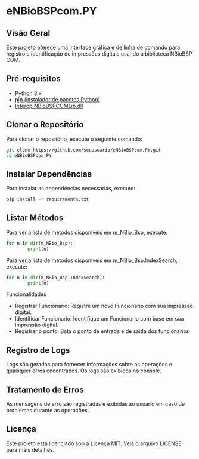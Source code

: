 # eNBioBSPcom.PY

## Visão Geral
Este projeto oferece uma interface gráfica e de linha de comando para registro e identificação de impressões digitais usando a biblioteca NBioBSP COM.

## Pré-requisitos
- [Python 3.x](https://www.python.org/downloads/)
- [pip (instalador de pacotes Python)](https://packaging.python.org/en/latest/tutorials/installing-packages/)
- [Interop.NBioBSPCOMLib.dll](https://suporte.fingertech.com.br/portal-do-desenvolvedor/)

## Clonar o Repositório
Para clonar o repositório, execute o seguinte comando:
```sh
git clone https://github.com/seuusuario/eNBioBSPcom.PY.git
cd eNBioBSPcom.PY

```

## Instalar Dependências
Para instalar as dependências necessárias, execute:
```bash
pip install -r requirements.txt
```



## Listar Métodos
Para ver a lista de métodos disponíveis em m_NBio_Bsp, execute:
```python
for n in dir(m_NBio_Bsp):
        print(n)
```
Para ver a lista de métodos disponíveis em m_NBio_Bsp.IndexSearch, execute:
```python
for n in dir(m_NBio_Bsp.IndexSearch):
        print(n)
```

Funcionalidades
- Registrar Funcionario: Registre um novo Funcionario com sua impressão digital.
- Identificar Funcionario: Identifique um Funcionario com base em sua impressão digital.
- Registrar o ponto: Bata o ponto de entrada e de saida dos funcionarios



## Registro de Logs
Logs são gerados para fornecer informações sobre as operações e quaisquer erros encontrados. Os logs são exibidos no console.

## Tratamento de Erros
As mensagens de erro são registradas e exibidas ao usuário em caso de problemas durante as operações.

## Licença
Este projeto está licenciado sob a Licença MIT. Veja o arquivo LICENSE para mais detalhes.
